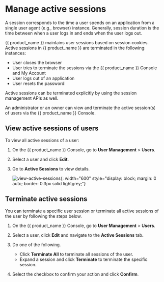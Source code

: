 # Manage active sessions

A session corresponds to the time a user spends on an application from a single user agent (e.g., browser) instance. Generally, session duration is the time between when a user logs in and ends when the user logs out.

{{ product_name }} maintains user sessions based on session cookies. Active sessions in {{ product_name }} are terminated in the following instances:

- User closes the browser
- User tries to terminate the sessions via the {{ product_name }} Console and My Account
- User logs out of an application
- User resets the password

Active sessions can be terminated explicitly by using the session management APIs as well.

An administrator or an owner can view and terminate the active session(s) of users via the {{ product_name }} Console.

## View active sessions of users

To view all active sessions of a user:

1. On the {{ product_name }} Console, go to **User Management** > **Users**.
2. Select a user and click **Edit**.
3. Go to **Active Sessions** to view details.

    ![view-active-sessions]({{base_path}}/assets/img/guides/users/view-active-sessions.png){: width="600" style="display: block; margin: 0 auto; border: 0.3px solid lightgrey;"}

## Terminate active sessions

You can terminate a specific user session or terminate all active sessions of the user by following the steps below.

1. On the {{ product_name }} Console, go to **User Management** > **Users**.

2. Select a user, click **Edit** and navigate to the **Active Sessions** tab.

3. Do one of the following.
    - Click **Terminate All** to terminate all sessions of the user.
    - Expand a session and click **Terminate** to terminate the specific session.

4. Select the checkbox to confirm your action and click **Confirm**.
